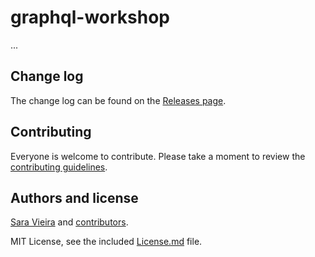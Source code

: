 # graphql-workshop

...

## Change log

The change log can be found on the [Releases page](https://github.com/https://github.com/SaraVieira/graphql-workshop/releases).

## Contributing

Everyone is welcome to contribute. Please take a moment to review the [contributing guidelines](Contributing.md).

## Authors and license

[Sara Vieira](https://iamsaravieira.com) and [contributors](https://github.com/https://github.com/SaraVieira/graphql-workshop/graphs/contributors).

MIT License, see the included [License.md](License.md) file.
